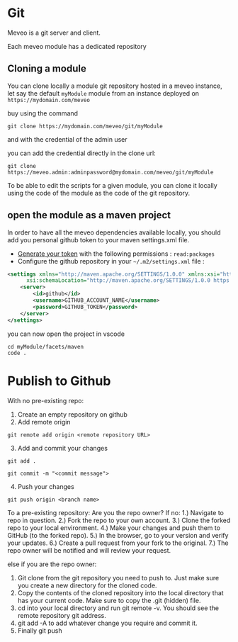 # Git

Meveo is a git server and client.

Each meveo module has a dedicated repository



## Cloning a module

You can clone locally a module git repository hosted in a meveo instance, let say the default `myModule` module from an instance deployed on `https://mydomain.com/meveo` 

buy using the command 
```
git clone https://mydomain.com/meveo/git/myModule
```
and with the credential of the admin user

you can add the credential directly in the clone url:

```
git clone https://meveo.admin:adminpassword@mydomain.com/meveo/git/myModule
```

To be able to edit the scripts for a given module, you can clone it locally using the code 
of the module as the code of the git repository.

## open the module as a maven project

In order to have all the meveo dependencies available locally, you should add you personal 
github token to your maven settings.xml file.

- [Generate your token](https://github.com/settings/tokens/new) with the following permissions : `read:packages`
- Configure the github repository in your `~/.m2/settings.xml` file : 

```xml
<settings xmlns="http://maven.apache.org/SETTINGS/1.0.0" xmlns:xsi="http://www.w3.org/2001/XMLSchema-instance"
      xsi:schemaLocation="http://maven.apache.org/SETTINGS/1.0.0 https://maven.apache.org/xsd/settings-1.0.0.xsd">
    <server>
        <id>github</id>
        <username>GITHUB_ACCOUNT_NAME</username>
        <password>GITHUB_TOKEN</password>
    </server>
</settings>
```

you can now open the project in vscode

```
cd myModule/facets/maven
code .
```

# Publish to Github
With no pre-existing repo:
1. Create an empty repository on github
2. Add remote origin
```
git remote add origin <remote repository URL>
```
3. Add and commit your changes
```
git add .
```
```
git commit -m "<commit message">
```
4. Push your changes
```
git push origin <branch name>
```
To a pre-existing repository:
Are you the repo owner?
If no:
1.) Navigate to repo in question.
2.) Fork the repo to your own account.
3.) Clone the forked repo to your local environment.
4.) Make your changes and push them to GitHub (to the forked repo).
5.) In the browser, go to your version and verify your updates.
6.) Create a pull request from your fork to the original.
7.) The repo owner will be notified and will review your request.

else if you are the repo owner:

1. Git clone from the git repository you need to push to. Just make sure you create a new directory for the cloned code.
2. Copy the contents of the cloned repository into the local directory that has your current code. Make sure to copy the .git (hidden) file.
3. cd into your local directory and run git remote -v. You should see the remote repository git address.
4. git add -A to add whatever change you require and commit it.
5. Finally git push
